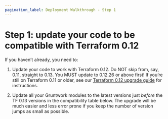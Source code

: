 ```yaml
---
pagination_label: Deployment Walkthrough - Step 1
---
```


# Step 1: update your code to be compatible with Terraform 0.12

If you haven’t already, you need to:

1.  Update your code to work with Terraform 0.12. Do NOT skip from, say, 0.11, straight to 0.13. You MUST update to
    0.12.26 or above first! If you’re still on Terraform 0.11 or older, see our
    [Terraform 0.12 upgrade guide](https://docs.gruntwork.io/guides/upgrading-to-tf12-tg19/) for instructions.

2.  Update all your Gruntwork modules to the latest versions just _before_ the TF 0.13 versions in the compatibility
    table below. The upgrade will be much easier and less error prone if you keep the number of version jumps as small
    as possible.
